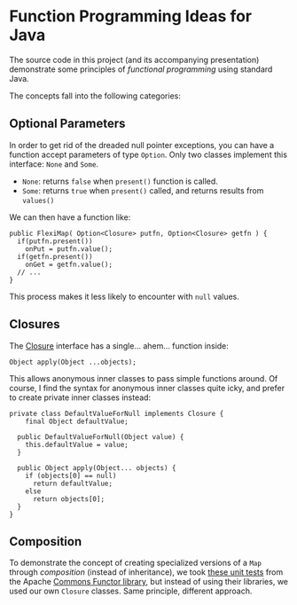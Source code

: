 Function Programming Ideas for Java
===================================

The source code in this project (and its accompanying presentation)
demonstrate some principles of *functional programming* using standard
Java.

The concepts fall into the following categories:

Optional Parameters
-------------------

In order to get rid of the dreaded null pointer exceptions, you can
have a function accept parameters of type `Option`. Only two classes
implement this interface: `None` and `Some`.

 * `None`: returns `false` when `present()` function is called.
 * `Some`: returns `true` when `present()` called, and returns results from `values()`

We can then have a function like:
 
    public FlexiMap( Option<Closure> putfn, Option<Closure> getfn ) {
      if(putfn.present())
        onPut = putfn.value();
      if(getfn.present())
        onGet = getfn.value();
      // ...
    }

This process makes it less likely to encounter with `null` values.


Closures
--------

The [Closure][] interface has a single... ahem... function inside:

    Object apply(Object ...objects);

This allows anonymous inner classes to pass simple functions around.
Of course, I find the syntax for anonymous inner classes quite icky,
and prefer to create private inner classes instead:

    private class DefaultValueForNull implements Closure {
	    final Object defaultValue;
    	
      public DefaultValueForNull(Object value) {
        this.defaultValue = value;
      }
    	
      public Object apply(Object... objects) {
        if (objects[0] == null)
          return defaultValue;
        else
          return objects[0];
      }
    }


Composition
-----------

To demonstrate the concept of creating specialized versions of a `Map` through
*composition* (instead of inheritance), we took [these unit tests][1] from
the Apache [Commons Functor library][2], but instead of using their libraries,
we used our own `Closure` classes. Same principle, different approach.

  [1]: http://svn.apache.org/repos/asf/commons/proper/functor/trunk/src/test/java/org/apache/commons/functor/example/FlexiMapExample.java
  [2]: http://commons.apache.org/functor/index.html
  
  [Closure]: /howardabrams/fp-for-java/blob/master/src/main/java/org/howardism/fpjava/Closure.java